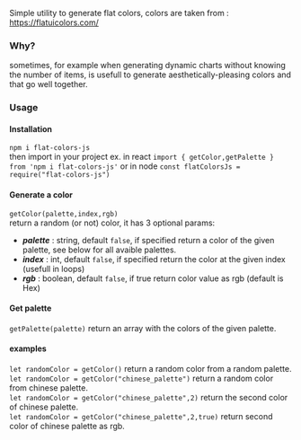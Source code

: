 Simple utility to generate flat colors, colors are taken from : https://flatuicolors.com/
### Why?
sometimes, for example when generating dynamic charts without  knowing the number of items, is usefull to generate aesthetically-pleasing colors
and that go well together.

### Usage
#### Installation
`npm i flat-colors-js`  
then import in your project  ex. in react
`import { getColor,getPalette } from 'npm i flat-colors-js'`
or  in node
`const flatColorsJs = require("flat-colors-js")`

#### Generate a color 
`getColor(palette,index,rgb)`  
return a random (or not) color, it has 3 optional params:   
- ***palette*** : string, default `false`, if specified return a color of the given palette, see below for all avaible palettes.
- ***index*** : int, default `false`, if specified return the color at the given index (usefull in loops)  
- ***rgb*** : boolean, default `false`, if true return color value as rgb (default is Hex)

#### Get palette
`getPalette(palette)`
return an array with the colors of the given palette.


#### examples
`let randomColor = getColor()` return a random color from a random palette.  
`let randomColor = getColor("chinese_palette")` return a random color from  chinese palette.  
`let randomColor = getColor("chinese_palette",2)` return the second color of chinese palette.  
`let randomColor = getColor("chinese_palette",2,true)` return second color of chinese palette as rgb.  